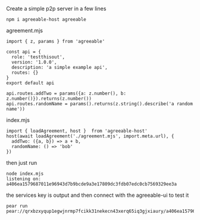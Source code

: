 Create a simple p2p server in a few lines

```npm i agreeable-host agreeable```

agreement.mjs
```
import { z, params } from 'agreeable'

const api = { 
  role: 'testthisout', 
  version: '1.0.0',
  description: 'a simple example api',
  routes: {}
}
export default api 

api.routes.addTwo = params({a: z.number(), b: z.number()}).returns(z.number())
api.routes.randomName = params().returns(z.string().describe('a random name'))

```

index.mjs

```
import { loadAgreement, host }  from 'agreeable-host'
host(await loadAgreement('./agreement.mjs', import.meta.url), {
  addTwo: ({a, b}) => a + b,
  randomName: () => 'bob'
})

```

then just run 

```
node index.mjs
listening on: a406ea1579687011e96943d7b9bcde9a3e17809dc3fdb07edc0cb7569329ee3a
```

the services key is output and then connect with the agreeable-ui to test it

```
pear run pear://qrxbzxyqup1egwjnrmp7fcikk31nekecn43xerq65iq3gjxiaury/a406ea1579687011e96943d7b9bcde9a3e17809dc3fdb07edc0cb7569329ee3a
```


